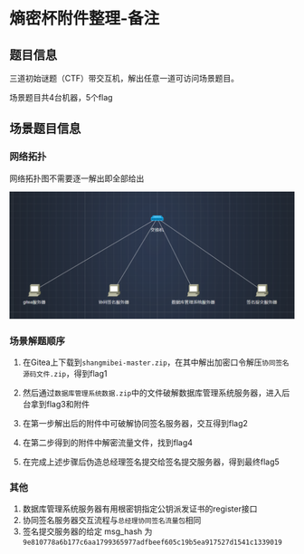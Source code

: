 # 熵密杯附件整理-备注

## 题目信息

三道初始谜题（CTF）带交互机，解出任意一道可访问场景题目。

场景题目共4台机器，5个flag



## 场景题目信息

### 网络拓扑

网络拓扑图不需要逐一解出即全部给出

![](网络拓扑.png)



### 场景解题顺序

1. 在Gitea上下载到`shangmibei-master.zip`，在其中解出加密口令解压`协同签名源码文件.zip`，得到flag1

2. 然后通过`数据库管理系统数据.zip`中的文件破解数据库管理系统服务器，进入后台拿到flag3和附件
3. 在第一步解出后的附件中可破解协同签名服务器，交互得到flag2
4. 在第二步得到的附件中解密流量文件，找到flag4
5. 在完成上述步骤后伪造总经理签名提交给签名提交服务器，得到最终flag5



### 其他

1. 数据库管理系统服务器有用根密钥指定公钥派发证书的register接口
2. 协同签名服务器交互流程与`总经理协同签名流量包`相同
3. 签名提交服务器的给定 msg_hash 为`9e810778a6b177c6aa1799365977adfbeef605c19b5ea917527d1541c1339019`

